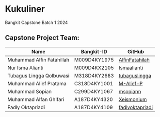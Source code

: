 # Kukuliner
Bangkit Capstone Batch 1 2024

## Capstone Project Team:

| Name | Bangkit-ID | GitHub |
|--------------------------------|------------|----------------|
| Muhammad Alfin Fatahillah | M009D4KY1975 | [AlfinFatahilah](https://github.com/AlfinFatahilah) |
| Nur Isma Alianti | M009D4KX2105 | [Ismaalianti](https://github.com/Ismaalianti) |
| Tubagus Lingga Qolbuwasi | M318D4KY2683 | [tubaguslingga](https://github.com/tubaguslingga) |
| Muhammad Alief Pratama | C318D4KY1001 | [M-Alief-P](https://github.com/M-Alief-P) |
| Muhammad Sopian | C299D4KY1067 | [msopiann](https://github.com/msopiann) |
| Muhammad Alfan Ghifari | A187D4KY4320 | [Xeismonium](https://github.com/Xeismonium) |
| Fadly Oktapriadi | A187D4KY4109 | [fadlyoktapriadi](https://github.com/fadlyoktapriadi) |
